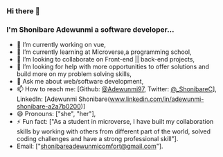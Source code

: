 ### Hi there 👋

### I'm Shonibare Adewunmi a software developer...

- 🔭 I’m currently working on vue,
- 🌱 I’m currently learning at Microverse,a programming school, 
- 👯 I’m looking to collaborate on Front-end || back-end projects,
- 🤔 I’m looking for help with more opportunities to offer solutions and build more on my problem solving skills,
- 💬 Ask me about web/software development,
- 📫 How to reach me: [Github: [@Adewunmi97](https://github.com/Adewunmi97), Twitter: [@_ShonibareC](https://twitter.com/_ShonibareC)], LinkedIn: [Adewunmi Shonibare(www.linkedin.com/in/adewunmi-shonibare-a2a7b0200)]
- 😄 Pronouns: ["she", "her"],
- ⚡ Fun fact: ["As a student in microverse, I have built my collaboration skills by working with others from different part of the world, solved coding challenges and have a strong professional skill"].
- Email: ["shonibareadewunmicomfort@gmail.com"].
